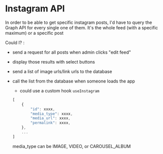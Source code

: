 # Instagram API

In order to be able to get specific instagram posts, I'd have to query the Graph API for every single one of them.
It's the whole feed (with a specific maximum) or a specific post

Could I? :

-   send a request for all posts when admin clicks "edit feed"
-   display those results with select buttons
-   send a list of image urls/link urls to the database
-   call the list from the database when someone loads the app

    -   could use a custom hook `useInstagram`

    ```js
    [
        {
            "id": xxxx,
            "media_type": xxxx,
            "media_url": xxxx,
            "permalink": xxxx,
        },
        ...
    ]
    ```

    media_type can be IMAGE, VIDEO, or CAROUSEL_ALBUM
